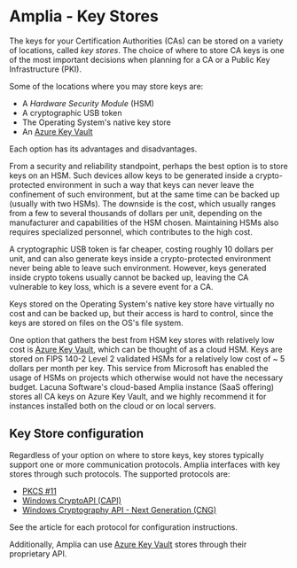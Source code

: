 ﻿# Amplia - Key Stores

The keys for your Certification Authorities (CAs) can be stored on a variety of locations, called *key stores*. The choice of where to store
CA keys is one of the most important decisions when planning for a CA or a Public Key Infrastructure (PKI).

Some of the locations where you may store keys are:

* A *Hardware Security Module* (HSM)
* A cryptographic USB token
* The Operating System's native key store
* An [Azure Key Vault](https://azure.microsoft.com/en-in/services/key-vault/)

Each option has its advantages and disadvantages.

From a security and reliability standpoint, perhaps the best option is to store keys on an HSM. Such devices allow keys to be
generated inside a crypto-protected environment in such a way that keys can never leave the confinement of such environment,
but at the same time can be backed up (usually with two HSMs). The downside is the cost, which usually ranges from
a few to several thousands of dollars per unit, depending on the manufacturer and capabilities of the HSM chosen. Maintaining
HSMs also requires specialized personnel, which contributes to the high cost.

A cryptographic USB token is far cheaper, costing roughly 10 dollars per unit, and can also generate keys inside a crypto-protected
environment never being able to leave such environment. However, keys generated inside crypto tokens usually cannot be backed up,
leaving the CA vulnerable to key loss, which is a severe event for a CA.

Keys stored on the Operating System's native key store have virtually no cost and can be backed up, but their access is hard
to control, since the keys are stored on files on the OS's file system.

One option that gathers the best from HSM key stores with relatively low cost is [Azure Key Vault](https://azure.microsoft.com/en-in/services/key-vault/),
which can be thought of as a cloud HSM. Keys are stored on FIPS 140-2 Level 2 validated HSMs for a relatively low cost of ~ 5 dollars
per month per key. This service from Microsoft has enabled the usage of HSMs on projects which otherwise would not have the necessary
budget. Lacuna Software's cloud-based Amplia instance (SaaS offering) stores all CA keys on Azure Key Vault, and we highly recommend it
for instances installed both on the cloud or on local servers.

## Key Store configuration

Regardless of your option on where to store keys, key stores typically support one or more communication protocols. Amplia interfaces
with key stores through such protocols. The supported protocols are:

* [PKCS #11](pkcs11.md)
* [Windows CryptoAPI (CAPI)](capi.md)
* [Windows Cryptography API - Next Generation (CNG)](cng.md)

See the article for each protocol for configuration instructions.

Additionally, Amplia can use [Azure Key Vault](azure.md) stores through their proprietary API.

